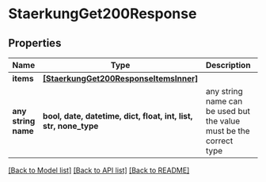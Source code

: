 # StaerkungGet200Response


## Properties
Name | Type | Description | Notes
------------ | ------------- | ------------- | -------------
**items** | [**[StaerkungGet200ResponseItemsInner]**](StaerkungGet200ResponseItemsInner.md) |  | [optional] 
**any string name** | **bool, date, datetime, dict, float, int, list, str, none_type** | any string name can be used but the value must be the correct type | [optional]

[[Back to Model list]](../README.md#documentation-for-models) [[Back to API list]](../README.md#documentation-for-api-endpoints) [[Back to README]](../README.md)


